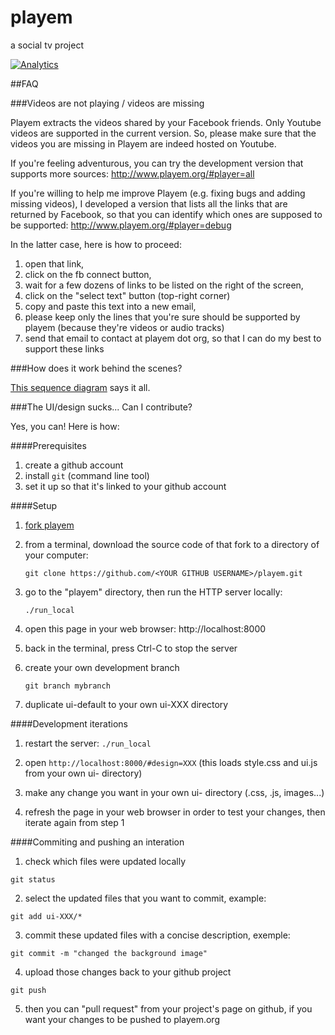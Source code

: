 playem
======

a social tv project

[![Analytics](https://ga-beacon.appspot.com/UA-1858235-12/playem/github)](https://github.com/igrigorik/ga-beacon)


##FAQ

###Videos are not playing / videos are missing

Playem extracts the videos shared by your Facebook friends. Only Youtube videos are supported in the current version. So, please make sure that the videos you are missing in Playem are indeed hosted on Youtube.

If you're feeling adventurous, you can try the development version that supports more sources: http://www.playem.org/#player=all

If you're willing to help me improve Playem (e.g. fixing bugs and adding missing videos), I developed a version that lists all the links that are returned by Facebook, so that you can identify which ones are supposed to be supported: http://www.playem.org/#player=debug

In the latter case, here is how to proceed:

1. open that link,
2. click on the fb connect button,
3. wait for a few dozens of links to be listed on the right of the screen,
4. click on the "select text" button (top-right corner)
5. copy and paste this text into a new email,
6. please keep only the lines that you're sure should be supported by playem (because they're videos or audio tracks)
7. send that email to contact at playem dot org, so that I can do my best to support these links

###How does it work behind the scenes?

[This sequence diagram](https://drive.google.com/file/d/0B6p16in14iyYcGg3NVhDTVZxcXc/edit?usp=sharing) says it all.

###The UI/design sucks... Can I contribute?

Yes, you can! Here is how:

####Prerequisites

1. create a github account
2. install `git` (command line tool)
3. set it up so that it's linked to your github account

####Setup

1. [fork playem](https://github.com/adrienjoly/playem/fork/)

2. from a terminal, download the source code of that fork to a directory of your computer:

    `git clone https://github.com/<YOUR GITHUB USERNAME>/playem.git`

3. go to the "playem" directory, then run the HTTP server locally:

    `./run_local`

4. open this page in your web browser: http://localhost:8000

5. back in the terminal, press Ctrl-C to stop the server

6. create your own development branch

    `git branch mybranch`
    
7. duplicate ui-default to your own ui-XXX directory

####Development iterations

1. restart the server: `./run_local`

2. open `http://localhost:8000/#design=XXX` (this loads style.css and ui.js from your own ui- directory)

3. make any change you want in your own ui- directory (.css, .js, images...)

4. refresh the page in your web browser in order to test your changes, then iterate again from step 1

####Commiting and pushing an interation

1. check which files were updated locally

  `git status`

2. select the updated files that you want to commit, example:

  `git add ui-XXX/*`

3. commit these updated files with a concise description, exemple:

  `git commit -m "changed the background image"`

4. upload those changes back to your github project

  `git push`

5. then you can "pull request" from your project's page on github, if you want your changes to be pushed to playem.org
